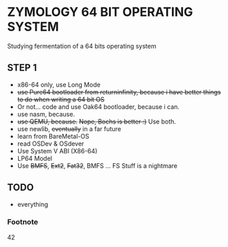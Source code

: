 ZYMOLOGY 64 BIT OPERATING SYSTEM
================================

Studying fermentation of a 64 bits operating system

STEP 1
------

* x86-64 only, use Long Mode
* ~~use Pure64 bootloader from returninfinity, because i have better things to do when writing a 64 bit OS~~
* Or not... code and use Oak64 bootloader, because i can.
* use nasm, because.
* ~~use QEMU, because.~~ ~~Nope, Bochs is better :)~~ Use both.
* use newlib, ~~eventually~~ in a far future
* learn from BareMetal-OS
* read OSDev & OSdever
* Use System V ABI (X86-64)
* LP64 Model
* Use ~~BMFS~~, ~~Ext2~~, ~~Fat32~~, BMFS ... FS Stuff is a nightmare


## TODO

*  everything



### Footnote

42

